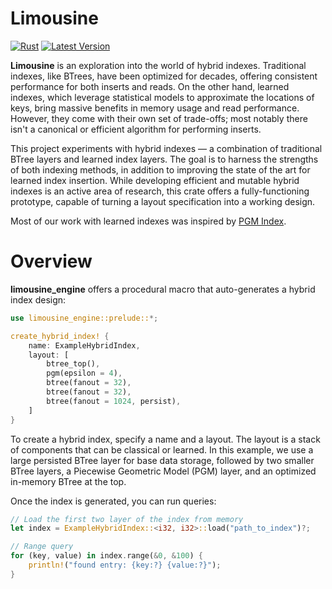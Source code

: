 # Limousine
[![Rust](https://github.com/LevKruglyak/limousine/actions/workflows/rust.yml/badge.svg)](https://github.com/LevKruglyak/limousine/actions/workflows/rust.yml)
[![Latest Version](https://img.shields.io/crates/v/limousine_engine.svg)](https://crates.io/crates/limousine_engine)

**Limousine** is an exploration into the world of hybrid indexes. Traditional indexes, like BTrees, have been optimized for decades, offering consistent performance for both inserts and reads. On the other hand, learned indexes, which leverage statistical models to approximate the locations of keys, bring massive benefits in memory usage and read performance. However, they come with their own set of trade-offs; most notably there isn't a canonical or efficient algorithm for performing inserts.

This project experiments with hybrid indexes — a combination of traditional BTree layers and learned index layers. The goal is to harness the strengths of both indexing methods, in addition to improving the state of the art for learned index insertion. While developing efficient and mutable hybrid indexes is an active area of research, this crate offers a fully-functioning prototype, capable of turning a layout specification into a working design.

Most of our work with learned indexes was inspired by [PGM Index](https://github.com/gvinciguerra/PGM-index).

# Overview

**limousine_engine** offers a procedural macro that auto-generates a hybrid index design:

```rust
use limousine_engine::prelude::*;

create_hybrid_index! {
    name: ExampleHybridIndex,
    layout: [
        btree_top(),
        pgm(epsilon = 4),
        btree(fanout = 32),
        btree(fanout = 32),
        btree(fanout = 1024, persist),
    ]
}
```

To create a hybrid index, specify a name and a layout. The layout is a stack of components that can be classical or learned. In this example, we use a large persisted BTree layer for base data storage, followed by two smaller BTree layers, a Piecewise Geometric Model (PGM) layer, and an optimized in-memory BTree at the top.

Once the index is generated, you can run queries:

```rust
// Load the first two layer of the index from memory
let index = ExampleHybridIndex::<i32, i32>::load("path_to_index")?;

// Range query
for (key, value) in index.range(&0, &100) {
    println!("found entry: {key:?} {value:?}");
}
```
